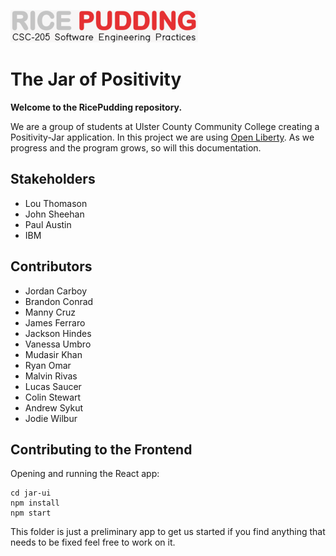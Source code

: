 ![](logo_small2.png)

# The Jar of Positivity 
**Welcome to the RicePudding repository.**

We are a group of students at Ulster County Community College creating a Positivity-Jar application. In this project we are using [Open Liberty](https://openliberty.io/). As we progress and the program grows, so will this documentation.

## Stakeholders
- Lou Thomason
- John Sheehan
- Paul Austin
- IBM

## Contributors
- Jordan Carboy
- Brandon Conrad
- Manny Cruz
- James Ferraro
- Jackson Hindes
- Vanessa Umbro
- Mudasir Khan
- Ryan Omar
- Malvin Rivas
- Lucas Saucer
- Colin Stewart
- Andrew Sykut
- Jodie Wilbur

## Contributing to the Frontend

Opening and running the React app:


```
cd jar-ui
npm install
npm start
```
This folder is just a preliminary app to get us started if you find anything that needs to be fixed feel free to work on it.
